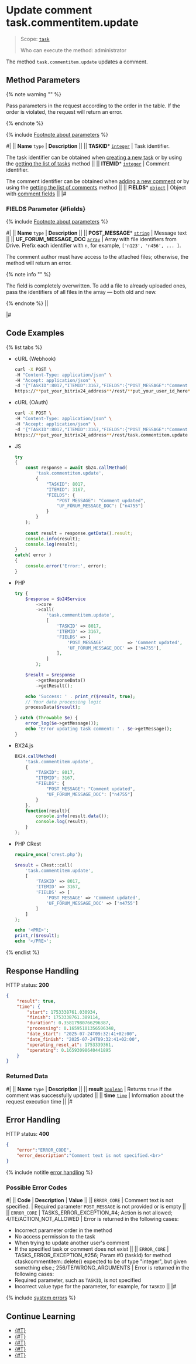 # Update comment task.commentitem.update

> Scope: [`task`](../../scopes/permissions.md)
>
> Who can execute the method: administrator

The method `task.commentitem.update` updates a comment.

## Method Parameters

{% note warning "" %}

Pass parameters in the request according to the order in the table. If the order is violated, the request will return an error.

{% endnote %}

{% include [Footnote about parameters](../../../_includes/required.md) %}

#|
|| **Name**
`type` | **Description** ||
|| **TASKID***
[`integer`](../../data-types.md) | Task identifier.

The task identifier can be obtained when [creating a new task](../tasks-task-add.md) or by using the [getting the list of tasks](../tasks-task-list.md) method ||
|| **ITEMID***
[`integer`](../../data-types.md) | Comment identifier.

The comment identifier can be obtained when [adding a new comment](./task-comment-item-add.md) or by using the [getting the list of comments](./task-comment-item-get-list.md) method ||
|| **FIELDS***
[`object`](../../data-types.md) | Object with [comment fields](#fields) ||
|#

### FIELDS Parameter {#fields}

{% include [Footnote about parameters](../../../_includes/required.md) %}

#|
|| **Name**
`type` | **Description** ||
|| **POST_MESSAGE***
[`string`](../../data-types.md) | Message text ||
|| **UF_FORUM_MESSAGE_DOC**
[`array`](../../data-types.md) | Array with file identifiers from Drive. Prefix each identifier with `n`, for example, `['n123', 'n456', ... ]`.

The comment author must have access to the attached files; otherwise, the method will return an error.

{% note info "" %}

The field is completely overwritten. To add a file to already uploaded ones, pass the identifiers of all files in the array — both old and new.

{% endnote %}
||

|#

## Code Examples

{% list tabs %}

- cURL (Webhook)

    ```bash
    curl -X POST \
    -H "Content-Type: application/json" \
    -H "Accept: application/json" \
    -d '{"TASKID":8017,"ITEMID":3167,"FIELDS":{"POST_MESSAGE":"Comment updated","UF_FORUM_MESSAGE_DOC":["n4755"]}}' \
    https://**put_your_bitrix24_address**/rest/**put_your_user_id_here**/**put_your_webhook_here**/task.comm

- cURL (OAuth)

    ```bash
    curl -X POST \
    -H "Content-Type: application/json" \
    -H "Accept: application/json" \
    -d '{"TASKID":8017,"ITEMID":3167,"FIELDS":{"POST_MESSAGE":"Comment updated","UF_FORUM_MESSAGE_DOC":["n4755"]},"auth":"**put_access_token_here**"}' \
    https://**put_your_bitrix24_address**/rest/task.commentitem.update
    ```

- JS

    ```js
    try
    {
    	const response = await $b24.callMethod(
    		'task.commentitem.update',
    		{
    			"TASKID": 8017,
    			"ITEMID": 3167,
    			"FIELDS": {
    				"POST_MESSAGE": "Comment updated",
    				"UF_FORUM_MESSAGE_DOC": ["n4755"]
    			}
    		}
    	);
    	
    	const result = response.getData().result;
    	console.info(result);
    	console.log(result);
    }
    catch( error )
    {
    	console.error('Error:', error);
    }
    ```

- PHP

    ```php
    try {
        $response = $b24Service
            ->core
            ->call(
                'task.commentitem.update',
                [
                    'TASKID' => 8017,
                    'ITEMID' => 3167,
                    'FIELDS' => [
                        'POST_MESSAGE'         => 'Comment updated',
                        'UF_FORUM_MESSAGE_DOC' => ['n4755'],
                    ],
                ]
            );
    
        $result = $response
            ->getResponseData()
            ->getResult();
    
        echo 'Success: ' . print_r($result, true);
        // Your data processing logic
        processData($result);
    
    } catch (Throwable $e) {
        error_log($e->getMessage());
        echo 'Error updating task comment: ' . $e->getMessage();
    }
    ```

- BX24.js

    ```js
    BX24.callMethod(
        'task.commentitem.update',
        {
            "TASKID": 8017,
            "ITEMID": 3167,
            "FIELDS": {
                "POST_MESSAGE": "Comment updated",
                "UF_FORUM_MESSAGE_DOC": ["n4755"]
            }
        },
        function(result){
            console.info(result.data());
            console.log(result);
        }
    );
    ```

- PHP CRest

    ```php
    require_once('crest.php');

    $result = CRest::call(
        'task.commentitem.update',
        [
            'TASKID' => 8017,
            'ITEMID' => 3167,
            'FIELDS' => [
                'POST_MESSAGE' => 'Comment updated',
                'UF_FORUM_MESSAGE_DOC' => ['n4755']
            ]
        ]
    );

    echo '<PRE>';
    print_r($result);
    echo '</PRE>';
    ```

{% endlist %}

## Response Handling

HTTP status: **200**

```json
{
    "result": true,
    "time": {
        "start": 1753338761.030934,
        "finish": 1753338761.389114,
        "duration": 0.35817980766296387,
        "processing": 0.16595101356506348,
        "date_start": "2025-07-24T09:32:41+02:00",
        "date_finish": "2025-07-24T09:32:41+02:00",
        "operating_reset_at": 1753339361,
        "operating": 0.16593098640441895
    }
}
```

### Returned Data

#|
|| **Name**
`type` | **Description** ||
|| **result**
[`boolean`](../../data-types.md) | Returns `true` if the comment was successfully updated ||
|| **time**
[`time`](../../data-types.md#time) | Information about the request execution time ||
|#

## Error Handling

HTTP status: **400**

```json
{
    "error":"ERROR_CODE",
    "error_description":"Comment text is not specified.<br>"
}
```

{% include notitle [error handling](../../../_includes/error-info.md) %}

### Possible Error Codes

#|
|| **Code** | **Description** | **Value** ||
|| `ERROR_CORE` | Comment text is not specified. | Required parameter `POST_MESSAGE` is not provided or is empty ||
|| `ERROR_CORE` | TASKS_ERROR_EXCEPTION_#4; Action is not allowed; 4/TE/ACTION_NOT_ALLOWED | Error is returned in the following cases:
- Incorrect parameter order in the method
- No access permission to the task
- When trying to update another user's comment
- If the specified task or comment does not exist ||
|| `ERROR_CORE` | TASKS_ERROR_EXCEPTION_#256; Param #0 (taskId) for method ctaskcommentitem::delete() expected to be of type "integer", but given something else.; 256/TE/WRONG_ARGUMENTS | Error is returned in the following cases:
- Required parameter, such as `TASKID`, is not specified
- Incorrect value type for the parameter, for example, for `TASKID` ||
|#

{% include [system errors](../../../_includes/system-errors.md) %}

## Continue Learning 

- [{#T}](./index.md)
- [{#T}](./task-comment-item-add.md)
- [{#T}](./task-comment-item-get.md)
- [{#T}](./task-comment-item-get-list.md)
- [{#T}](./task-comment-item-delete.md)